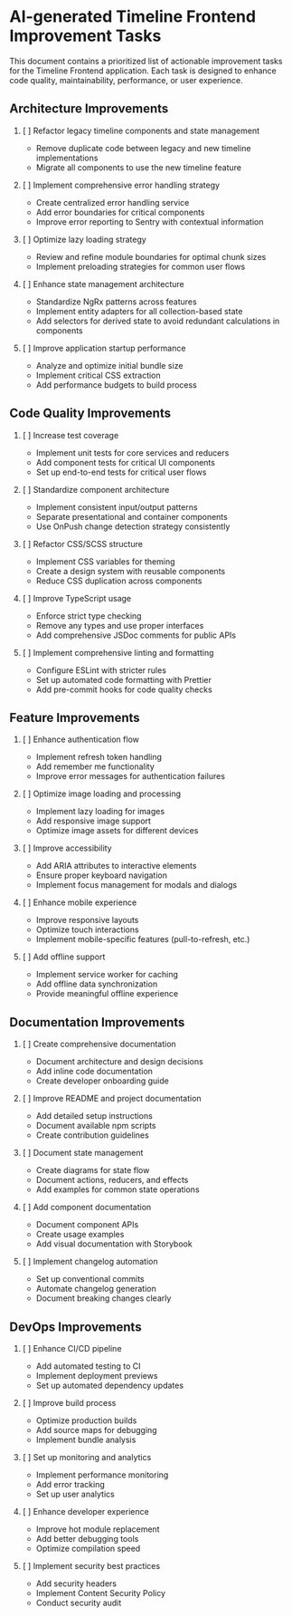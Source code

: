 # AI-generated Timeline Frontend Improvement Tasks

This document contains a prioritized list of actionable improvement tasks for the Timeline Frontend application. Each task is designed to enhance code quality, maintainability, performance, or user experience.

## Architecture Improvements

1. [ ] Refactor legacy timeline components and state management

   - Remove duplicate code between legacy and new timeline implementations
   - Migrate all components to use the new timeline feature

2. [ ] Implement comprehensive error handling strategy

   - Create centralized error handling service
   - Add error boundaries for critical components
   - Improve error reporting to Sentry with contextual information

3. [ ] Optimize lazy loading strategy

   - Review and refine module boundaries for optimal chunk sizes
   - Implement preloading strategies for common user flows

4. [ ] Enhance state management architecture

   - Standardize NgRx patterns across features
   - Implement entity adapters for all collection-based state
   - Add selectors for derived state to avoid redundant calculations in components

5. [ ] Improve application startup performance
   - Analyze and optimize initial bundle size
   - Implement critical CSS extraction
   - Add performance budgets to build process

## Code Quality Improvements

1. [ ] Increase test coverage

   - Implement unit tests for core services and reducers
   - Add component tests for critical UI components
   - Set up end-to-end tests for critical user flows

2. [ ] Standardize component architecture

   - Implement consistent input/output patterns
   - Separate presentational and container components
   - Use OnPush change detection strategy consistently

3. [ ] Refactor CSS/SCSS structure

   - Implement CSS variables for theming
   - Create a design system with reusable components
   - Reduce CSS duplication across components

4. [ ] Improve TypeScript usage

   - Enforce strict type checking
   - Remove any types and use proper interfaces
   - Add comprehensive JSDoc comments for public APIs

5. [ ] Implement comprehensive linting and formatting
   - Configure ESLint with stricter rules
   - Set up automated code formatting with Prettier
   - Add pre-commit hooks for code quality checks

## Feature Improvements

1. [ ] Enhance authentication flow

   - Implement refresh token handling
   - Add remember me functionality
   - Improve error messages for authentication failures

2. [ ] Optimize image loading and processing

   - Implement lazy loading for images
   - Add responsive image support
   - Optimize image assets for different devices

3. [ ] Improve accessibility

   - Add ARIA attributes to interactive elements
   - Ensure proper keyboard navigation
   - Implement focus management for modals and dialogs

4. [ ] Enhance mobile experience

   - Improve responsive layouts
   - Optimize touch interactions
   - Implement mobile-specific features (pull-to-refresh, etc.)

5. [ ] Add offline support
   - Implement service worker for caching
   - Add offline data synchronization
   - Provide meaningful offline experience

## Documentation Improvements

1. [ ] Create comprehensive documentation

   - Document architecture and design decisions
   - Add inline code documentation
   - Create developer onboarding guide

2. [ ] Improve README and project documentation

   - Add detailed setup instructions
   - Document available npm scripts
   - Create contribution guidelines

3. [ ] Document state management

   - Create diagrams for state flow
   - Document actions, reducers, and effects
   - Add examples for common state operations

4. [ ] Add component documentation

   - Document component APIs
   - Create usage examples
   - Add visual documentation with Storybook

5. [ ] Implement changelog automation
   - Set up conventional commits
   - Automate changelog generation
   - Document breaking changes clearly

## DevOps Improvements

1. [ ] Enhance CI/CD pipeline

   - Add automated testing to CI
   - Implement deployment previews
   - Set up automated dependency updates

2. [ ] Improve build process

   - Optimize production builds
   - Add source maps for debugging
   - Implement bundle analysis

3. [ ] Set up monitoring and analytics

   - Implement performance monitoring
   - Add error tracking
   - Set up user analytics

4. [ ] Enhance developer experience

   - Improve hot module replacement
   - Add better debugging tools
   - Optimize compilation speed

5. [ ] Implement security best practices
   - Add security headers
   - Implement Content Security Policy
   - Conduct security audit
